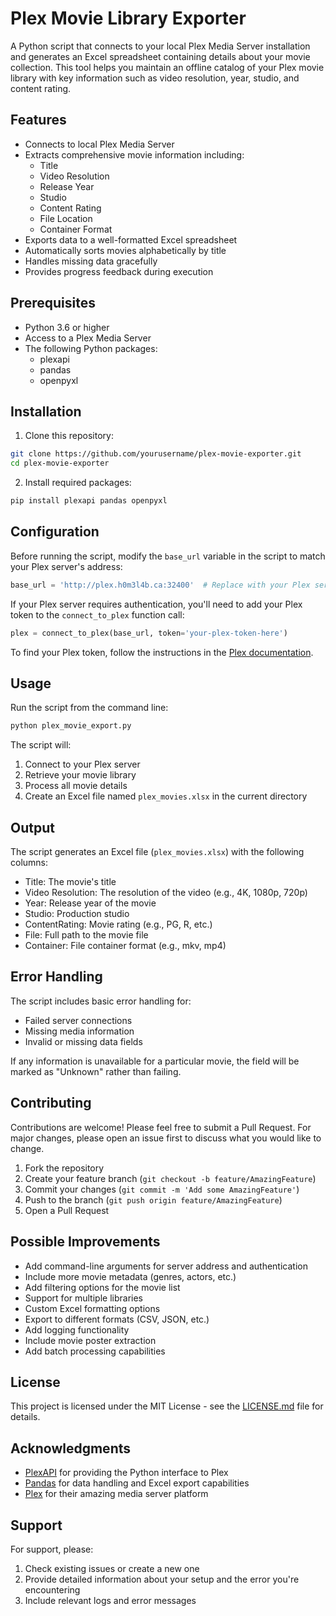 # Plex Movie Library Exporter

A Python script that connects to your local Plex Media Server installation and generates an Excel spreadsheet containing details about your movie collection. This tool helps you maintain an offline catalog of your Plex movie library with key information such as video resolution, year, studio, and content rating.

## Features

- Connects to local Plex Media Server
- Extracts comprehensive movie information including:
  - Title
  - Video Resolution
  - Release Year
  - Studio
  - Content Rating
  - File Location
  - Container Format
- Exports data to a well-formatted Excel spreadsheet
- Automatically sorts movies alphabetically by title
- Handles missing data gracefully
- Provides progress feedback during execution

## Prerequisites

- Python 3.6 or higher
- Access to a Plex Media Server
- The following Python packages:
  - plexapi
  - pandas
  - openpyxl

## Installation

1. Clone this repository:
```bash
git clone https://github.com/yourusername/plex-movie-exporter.git
cd plex-movie-exporter
```

2. Install required packages:
```bash
pip install plexapi pandas openpyxl
```

## Configuration

Before running the script, modify the `base_url` variable in the script to match your Plex server's address:

```python
base_url = 'http://plex.h0m3l4b.ca:32400'  # Replace with your Plex server address
```

If your Plex server requires authentication, you'll need to add your Plex token to the `connect_to_plex` function call:

```python
plex = connect_to_plex(base_url, token='your-plex-token-here')
```

To find your Plex token, follow the instructions in the [Plex documentation](https://support.plex.tv/articles/204059436-finding-an-authentication-token-x-plex-token/).

## Usage

Run the script from the command line:

```bash
python plex_movie_export.py
```

The script will:
1. Connect to your Plex server
2. Retrieve your movie library
3. Process all movie details
4. Create an Excel file named `plex_movies.xlsx` in the current directory

## Output

The script generates an Excel file (`plex_movies.xlsx`) with the following columns:
- Title: The movie's title
- Video Resolution: The resolution of the video (e.g., 4K, 1080p, 720p)
- Year: Release year of the movie
- Studio: Production studio
- ContentRating: Movie rating (e.g., PG, R, etc.)
- File: Full path to the movie file
- Container: File container format (e.g., mkv, mp4)

## Error Handling

The script includes basic error handling for:
- Failed server connections
- Missing media information
- Invalid or missing data fields

If any information is unavailable for a particular movie, the field will be marked as "Unknown" rather than failing.

## Contributing

Contributions are welcome! Please feel free to submit a Pull Request. For major changes, please open an issue first to discuss what you would like to change.

1. Fork the repository
2. Create your feature branch (`git checkout -b feature/AmazingFeature`)
3. Commit your changes (`git commit -m 'Add some AmazingFeature'`)
4. Push to the branch (`git push origin feature/AmazingFeature`)
5. Open a Pull Request

## Possible Improvements

- Add command-line arguments for server address and authentication
- Include more movie metadata (genres, actors, etc.)
- Add filtering options for the movie list
- Support for multiple libraries
- Custom Excel formatting options
- Export to different formats (CSV, JSON, etc.)
- Add logging functionality
- Include movie poster extraction
- Add batch processing capabilities

## License

This project is licensed under the MIT License - see the [LICENSE.md](LICENSE.md) file for details.

## Acknowledgments

- [PlexAPI](https://github.com/pkkid/python-plexapi) for providing the Python interface to Plex
- [Pandas](https://pandas.pydata.org/) for data handling and Excel export capabilities
- [Plex](https://www.plex.tv/) for their amazing media server platform

## Support

For support, please:
1. Check existing issues or create a new one
2. Provide detailed information about your setup and the error you're encountering
3. Include relevant logs and error messages
